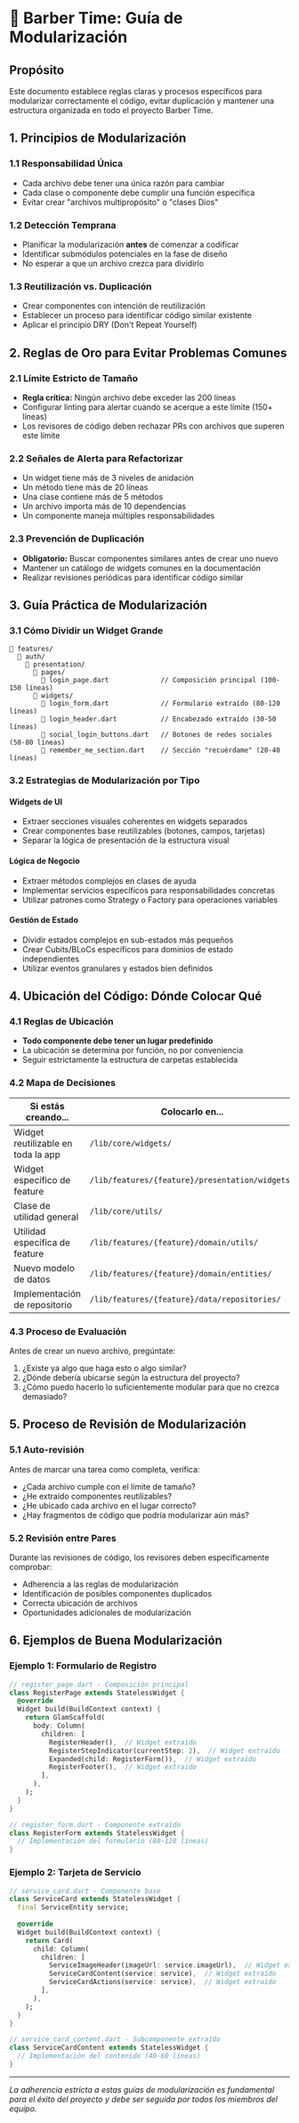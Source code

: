 # 🧩 Barber Time: Guía de Modularización

## Propósito
Este documento establece reglas claras y procesos específicos para modularizar correctamente el código, evitar duplicación y mantener una estructura organizada en todo el proyecto Barber Time.

## 1. Principios de Modularización

### 1.1 Responsabilidad Única
- Cada archivo debe tener una única razón para cambiar
- Cada clase o componente debe cumplir una función específica
- Evitar crear "archivos multipropósito" o "clases Dios"

### 1.2 Detección Temprana
- Planificar la modularización **antes** de comenzar a codificar
- Identificar submódulos potenciales en la fase de diseño
- No esperar a que un archivo crezca para dividirlo

### 1.3 Reutilización vs. Duplicación
- Crear componentes con intención de reutilización
- Establecer un proceso para identificar código similar existente
- Aplicar el principio DRY (Don't Repeat Yourself)

## 2. Reglas de Oro para Evitar Problemas Comunes

### 2.1 Límite Estricto de Tamaño
- **Regla crítica:** Ningún archivo debe exceder las 200 líneas
- Configurar linting para alertar cuando se acerque a este límite (150+ líneas)
- Los revisores de código deben rechazar PRs con archivos que superen este límite

### 2.2 Señales de Alerta para Refactorizar
- Un widget tiene más de 3 niveles de anidación
- Un método tiene más de 20 líneas
- Una clase contiene más de 5 métodos
- Un archivo importa más de 10 dependencias
- Un componente maneja múltiples responsabilidades

### 2.3 Prevención de Duplicación
- **Obligatorio:** Buscar componentes similares antes de crear uno nuevo
- Mantener un catálogo de widgets comunes en la documentación
- Realizar revisiones periódicas para identificar código similar

## 3. Guía Práctica de Modularización

### 3.1 Cómo Dividir un Widget Grande
```
📂 features/
  📂 auth/
    📂 presentation/
      📂 pages/
        📄 login_page.dart             // Composición principal (100-150 líneas)
      📂 widgets/
        📄 login_form.dart             // Formulario extraído (80-120 líneas)
        📄 login_header.dart           // Encabezado extraído (30-50 líneas)
        📄 social_login_buttons.dart   // Botones de redes sociales (50-80 líneas)
        📄 remember_me_section.dart    // Sección "recuérdame" (20-40 líneas)
```

### 3.2 Estrategias de Modularización por Tipo

#### Widgets de UI
- Extraer secciones visuales coherentes en widgets separados
- Crear componentes base reutilizables (botones, campos, tarjetas)
- Separar la lógica de presentación de la estructura visual

#### Lógica de Negocio
- Extraer métodos complejos en clases de ayuda
- Implementar servicios específicos para responsabilidades concretas
- Utilizar patrones como Strategy o Factory para operaciones variables

#### Gestión de Estado
- Dividir estados complejos en sub-estados más pequeños
- Crear Cubits/BLoCs específicos para dominios de estado independientes
- Utilizar eventos granulares y estados bien definidos

## 4. Ubicación del Código: Dónde Colocar Qué

### 4.1 Reglas de Ubicación
- **Todo componente debe tener un lugar predefinido**
- La ubicación se determina por función, no por conveniencia
- Seguir estrictamente la estructura de carpetas establecida

### 4.2 Mapa de Decisiones
| Si estás creando... | Colocarlo en... |
|---------------------|----------------|
| Widget reutilizable en toda la app | `/lib/core/widgets/` |
| Widget específico de feature | `/lib/features/{feature}/presentation/widgets/` |
| Clase de utilidad general | `/lib/core/utils/` |
| Utilidad específica de feature | `/lib/features/{feature}/domain/utils/` |
| Nuevo modelo de datos | `/lib/features/{feature}/domain/entities/` |
| Implementación de repositorio | `/lib/features/{feature}/data/repositories/` |

### 4.3 Proceso de Evaluación
Antes de crear un nuevo archivo, pregúntate:
1. ¿Existe ya algo que haga esto o algo similar?
2. ¿Dónde debería ubicarse según la estructura del proyecto?
3. ¿Cómo puedo hacerlo lo suficientemente modular para que no crezca demasiado?

## 5. Proceso de Revisión de Modularización

### 5.1 Auto-revisión
Antes de marcar una tarea como completa, verifica:
- ¿Cada archivo cumple con el límite de tamaño?
- ¿He extraído componentes reutilizables?
- ¿He ubicado cada archivo en el lugar correcto?
- ¿Hay fragmentos de código que podría modularizar aún más?

### 5.2 Revisión entre Pares
Durante las revisiones de código, los revisores deben específicamente comprobar:
- Adherencia a las reglas de modularización
- Identificación de posibles componentes duplicados
- Correcta ubicación de archivos
- Oportunidades adicionales de modularización

## 6. Ejemplos de Buena Modularización

### Ejemplo 1: Formulario de Registro
```dart
// register_page.dart - Composición principal
class RegisterPage extends StatelessWidget {
  @override
  Widget build(BuildContext context) {
    return GlamScaffold(
      body: Column(
        children: [
          RegisterHeader(),  // Widget extraído
          RegisterStepIndicator(currentStep: 2),  // Widget extraído
          Expanded(child: RegisterForm()),  // Widget extraído
          RegisterFooter(),  // Widget extraído
        ],
      ),
    );
  }
}

// register_form.dart - Componente extraído
class RegisterForm extends StatelessWidget {
  // Implementación del formulario (80-120 líneas)
}
```

### Ejemplo 2: Tarjeta de Servicio
```dart
// service_card.dart - Componente base
class ServiceCard extends StatelessWidget {
  final ServiceEntity service;
  
  @override
  Widget build(BuildContext context) {
    return Card(
      child: Column(
        children: [
          ServiceImageHeader(imageUrl: service.imageUrl),  // Widget extraído
          ServiceCardContent(service: service),  // Widget extraído
          ServiceCardActions(service: service),  // Widget extraído
        ],
      ),
    );
  }
}

// service_card_content.dart - Subcomponente extraído
class ServiceCardContent extends StatelessWidget {
  // Implementación del contenido (40-60 líneas)
}
```

---

*La adherencia estricta a estas guías de modularización es fundamental para el éxito del proyecto y debe ser seguida por todos los miembros del equipo.*
